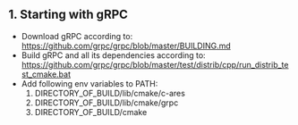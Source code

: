 ## 1. Starting with gRPC
- Download gRPC according to: https://github.com/grpc/grpc/blob/master/BUILDING.md
- Build gRPC and all its dependencies according to: https://github.com/grpc/grpc/blob/master/test/distrib/cpp/run_distrib_test_cmake.bat
- Add following env variables to PATH:
  1. DIRECTORY_OF_BUILD/lib/cmake/c-ares
  2. DIRECTORY_OF_BUILD/lib/cmake/grpc
  3. DIRECTORY_OF_BUILD/cmake


